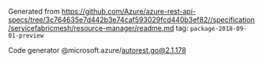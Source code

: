 Generated from https://github.com/Azure/azure-rest-api-specs/tree/3c764635e7d442b3e74caf593029fcd440b3ef82//specification/servicefabricmesh/resource-manager/readme.md tag: `package-2018-09-01-preview`

Code generator @microsoft.azure/autorest.go@2.1.178


